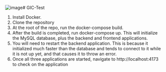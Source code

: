 ![image](https://github.com/user-attachments/assets/dfd94dc0-7836-4b53-980f-028b128e3b18)# GIC-Test
 
1. Install Docker.
2. Clone the repository
3. At the root of the repo, run the docker-compose build.
4. After the build is completed, run docker-compose up. This will initialize the MySQL database, plus the backend and frontend applications.
5. You will need to restart the backend application. This is because it initialized much faster than the database and tends to connect to it while it is not up yet, and that causes it to throw an error. 
6. Once all three applications are started, navigate to http://localhost:4173 to check on the application
   
